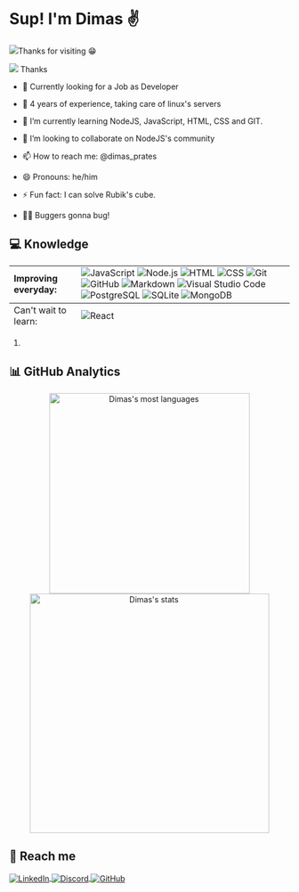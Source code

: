 <!-- ### Hi there 👋 -->
<h1 align="left">Sup! I'm Dimas &#9996;</h1>
<p align="left"> <img src="https://komarev.com/ghpvc/?username=dimas-prates&style=flat-square"/>Thanks for visiting &#128513;</p>

![](https://komarev.com/ghpvc/?username=dimas-prates&label=PROFILE+VIEWS) Thanks

- &#128084; Currently looking for a Job as Developer

- &#128170; 4 years of experience, taking care of linux's servers

- 🌱 I’m currently learning NodeJS, JavaScript, HTML, CSS and GIT.

- 👯 I’m looking to collaborate on NodeJS's community

- 📫 How to reach me: @dimas_prates

- 😄 Pronouns: he/him

- ⚡ Fun fact: I can solve Rubik's cube.

- 🧑‍💻 Buggers gonna bug!

## &#128187; Knowledge

<!-- ****![JavaScript](https://img.shields.io/badge/-JavaScript-05122A?style=flat&logo=javascript)&nbsp;
![Node.js](https://img.shields.io/badge/-Node.js-05122A?style=flat&logo=node.js)&nbsp; ![HTML](https://img.shields.io/badge/-HTML-05122A?style=flat&logo=HTML5)&nbsp; ![CSS](https://img.shields.io/badge/-CSS-05122A?style=flat&logo=CSS3&logoColor=1572B6)&nbsp; ![Git](https://img.shields.io/badge/-Git-05122A?style=flat&logo=git)&nbsp; ![GitHub](https://img.shields.io/badge/-GitHub-05122A?style=flat&logo=github)&nbsp; ![Markdown](https://img.shields.io/badge/-Markdown-05122A?style=flat&logo=markdown)&nbsp; ![Visual Studio Code](https://img.shields.io/badge/-Visual%20Studio%20Code-05122A?style=flat&logo=visual-studio-code&logoColor=007ACC)&nbsp; ![PostgreSQL](https://img.shields.io/badge/-PostgreSQL-05122A?style=flat&logo=postgresql)&nbsp; ![SQLite](https://img.shields.io/badge/-SQLite-05122A?style=flat&logo=sqlite)&nbsp;

****![![React](https://img.shields.io/badge/-React-05122A?style=flat&logo=react)&nbsp; -->

<table>
    <tbody>
        <tr>
            <td>
                <strong>Improving everyday:</strong>
            </td>
            <td>
                <img src="https://img.shields.io/badge/-JavaScript-05122A?style=flat&logo=javascript" alt="JavaScript"/>
                <img src="https://img.shields.io/badge/-Node.js-05122A?style=flat&logo=node.js" alt="Node.js"/>
                <img src="https://img.shields.io/badge/-HTML-05122A?style=flat&logo=HTML5" alt="HTML"/>
                <img src="https://img.shields.io/badge/-CSS-05122A?style=flat&logo=CSS3&logoColor=1572B6" alt="CSS"/>
                <img src="https://img.shields.io/badge/-Git-05122A?style=flat&logo=git" alt="Git"/>
                <img src="https://img.shields.io/badge/-GitHub-05122A?style=flat&logo=github" alt="GitHub"/>
                <img src="https://img.shields.io/badge/-Markdown-05122A?style=flat&logo=markdown" alt="Markdown"/>
                <img src="https://img.shields.io/badge/-Visual%20Studio%20Code-05122A?style=flat&logo=visual-studio-code&logoColor=007ACC" alt="Visual Studio Code"/>
                <img src="https://img.shields.io/badge/-PostgreSQL-05122A?style=flat&logo=postgresql" alt="PostgreSQL"/>
                <img src="https://img.shields.io/badge/-SQLite-05122A?style=flat&logo=sqlite" alt="SQLite"/>
                <img src="https://img.shields.io/badge/-MongoDB-05122A?style=flat&logo=sqlite" alt="MongoDB"/>
            </td>
        </tr>
    </tbody>
    <tfoot>
         <tr>
            <td>
                Can't wait to learn:
            </td>
            <td>
                <img src="https://img.shields.io/badge/-React-05122A?style=flat&logo=react" alt="React"/>
            </td>
        </tr>
    </tfoot>

</table>
    <ol>
        <li>
        <img src="https://img.shields.io/badge/Heroku-430098?style=for-the-badge&logo=heroku&logoColor=white
    https://img.shields.io/badge/Amazon_AWS-232F3E?style=for-the-badge&logo=amazon-aws&logoColor=white" alt="" />
    <img src="https://img.shields.io/badge/HTML5-E34F26?style=for-the-badge&logo=html5&logoColor=white" alt="" />
    <img src="https://img.shields.io/badge/CSS3-1572B6?style=for-the-badge&logo=css3&logoColor=white" alt="" />
    <img src="https://img.shields.io/badge/JavaScript-F7DF1E?style=for-the-badge&logo=javascript&logoColor=black" alt="" />
    <img src="https://img.shields.io/badge/Cent%20OS-262577?style=for-the-badge&logo=CentOS&logoColor=white" alt="" />
    <img src="https://img.shields.io/badge/Debian-A81D33?style=for-the-badge&logo=debian&logoColor=white" alt="" />
    <img src="https://img.shields.io/badge/Linux-FCC624?style=for-the-badge&logo=linux&logoColor=black" alt="" />
    <img src="https://img.shields.io/badge/Linux_Mint-87CF3E?style=for-the-badge&logo=linux-mint&logoColor=white" alt="" />
    <img src="https://img.shields.io/badge/Red%20Hat-EE0000?style=for-the-badge&logo=redhat&logoColor=white" alt="" />
    <img src="https://img.shields.io/badge/SUSE-0C322C?style=for-the-badge&logo=SUSE&logoColor=white" alt="" />
    <img src="https://img.shields.io/badge/Ubuntu-E95420?style=for-the-badge&logo=ubuntu&logoColor=white" alt="" />
    <img src="https://img.shields.io/badge/YouTube-FF0000?style=for-the-badge&logo=youtube&logoColor=white" alt="" />
    <img src="https://img.shields.io/badge/Markdown-000000?style=for-the-badge&logo=markdown&logoColor=white" alt="" />
    <img src="https://img.shields.io/badge/Express.js-404D59?style=for-the-badge" alt="" />
    <img src="https://img.shields.io/badge/React-20232A?style=for-the-badge&logo=react&logoColor=61DAFB" alt="" />
    <img src="https://img.shields.io/badge/React_Native-20232A?style=for-the-badge&logo=react&logoColor=61DAFB" alt="" />
    <img src="https://img.shields.io/badge/styled--components-DB7093?style=for-the-badge&logo=styled-components&logoColor=white" alt="" />
    <img src="https://img.shields.io/badge/MySQL-00000F?style=for-the-badge&logo=mysql&logoColor=white" alt="" />
    <img src="https://img.shields.io/badge/SQLite-07405E?style=for-the-badge&logo=sqlite&logoColor=white" alt="" />
    <img src="https://img.shields.io/badge/MongoDB-4EA94B?style=for-the-badge&logo=mongodb&logoColor=white" alt="" />
    <img src="https://img.shields.io/badge/SQLite-07405E?style=for-the-badge&logo=sqlite&logoColor=white" alt="" />
    <img src="https://img.shields.io/badge/Heroku-430098?style=for-the-badge&logo=heroku&logoColor=white" alt="" />
    <img src="https://img.shields.io/badge/Amazon_AWS-232F3E?style=for-the-badge&logo=amazon-aws&logoColor=white" alt="" />
    <img src="https://img.shields.io/badge/Google_Cloud-4285F4?style=for-the-badge&logo=google-cloud&logoColor=white" alt="" />
    <img src="https://img.shields.io/badge/Microsoft_Azure-0089D6?style=for-the-badge&logo=microsoft-azure&logoColor=white" alt="" />
    <img src="https://img.shields.io/badge/Microsoft_SQL_Server-CC2927?style=for-the-badge&logo=microsoft-sql-server&logoColor=white" alt="" />
    <img src="https://img.shields.io/badge/Jest-323330?style=for-the-badge&logo=Jest&logoColor=white" alt="" />
    <img src="https://img.shields.io/badge/Spotify-1ED760?&style=for-the-badge&logo=spotify&logoColor=white" alt="" />
    <img src="https://img.shields.io/badge/Amazon_AWS-FF9900?style=for-the-badge&logo=amazonaws&logoColor=white" alt="" />
    <img src="https://img.shields.io/badge/Digital_Ocean-0080FF?style=for-the-badge&logo=DigitalOcean&logoColor=white" alt="" />
    <img src="https://img.shields.io/badge/GitHub_Actions-2088FF?style=for-the-badge&logo=github-actions&logoColor=white" alt="" />
    <img src="https://img.shields.io/badge/Google_Cloud-4285F4?style=for-the-badge&logo=google-cloud&logoColor=white" alt="" />
    <img src="https://img.shields.io/badge/Heroku-430098?style=for-the-badge&logo=heroku&logoColor=white" alt="" />
    <img src="https://img.shields.io/badge/microsoft%20azure-0089D6?style=for-the-badge&logo=microsoft-azure&logoColor=white" alt="" />
    <img src="https://img.shields.io/badge/Oracle-F80000?style=for-the-badge&logo=oracle&logoColor=black" alt="" />
    <img src="https://img.shields.io/badge/Vercel-000000?style=for-the-badge&logo=vercel&logoColor=white" alt="" />
    <img src="https://img.shields.io/badge/Elastic_Search-005571?style=for-the-badge&logo=elasticsearch&logoColor=white" alt="" />
    <img src="https://img.shields.io/badge/MariaDB-003545?style=for-the-badge&logo=mariadb&logoColor=white" alt="" />
    <img src="https://img.shields.io/badge/MySQL-005C84?style=for-the-badge&logo=mysql&logoColor=white" alt="" />
    <img src="https://img.shields.io/badge/PostgreSQL-316192?style=for-the-badge&logo=postgresql&logoColor=white" alt="" />
    <img src="https://img.shields.io/badge/Figma-FF3366?style=for-the-badge&logo=figma&logoColor=white" alt="" />
    <img src="https://img.shields.io/badge/gimp-5C5543?style=for-the-badge&logo=gimp&logoColor=white" alt="" />
    <img src="https://img.shields.io/badge/Duolingo-58CC02?style=for-the-badge&logo=Duolingo&logoColor=white" alt="" />
    <img src="https://img.shields.io/badge/freecodecamp-27273D?style=for-the-badge&logo=freecodecamp&logoColor=white" alt="" />
    <img src="https://img.shields.io/badge/MDN_Web_Docs-black?style=for-the-badge&logo=mdnwebdocs&logoColor=white" alt="" />
    <img src="https://img.shields.io/badge/VIM-%2311AB00.svg?&style=for-the-badge&logo=vim&logoColor=white" alt="" />
    <img src="https://img.shields.io/badge/Visual_Studio_Code-0078D4?style=for-the-badge&logo=visual%20studio%20code&logoColor=white" alt="" />
    <img src="https://img.shields.io/badge/prettier-1A2C34?style=for-the-badge&logo=prettier&logoColor=F7BA3E" alt="" />
    <img src="https://img.shields.io/badge/eslint-3A33D1?style=for-the-badge&logo=eslint&logoColor=white" alt="" />
    <img src="https://img.shields.io/badge/React_Native-20232A?style=for-the-badge&logo=react&logoColor=61DAFB" alt="" />
    <img src="https://img.shields.io/badge/Miro-050038?style=for-the-badge&logo=Miro&logoColor=white" alt="" />
    <img src="https://img.shields.io/badge/Trello-0052CC?style=for-the-badge&logo=trello&logoColor=white" alt="" />
    <img src="https://img.shields.io/badge/Notion-000000?style=for-the-badge&logo=notion&logoColor=white" alt="" />
    <img src="https://img.shields.io/badge/Prisma-3982CE?style=for-the-badge&logo=Prisma&logoColor=white" alt="" />
    <img src="https://img.shields.io/badge/GIT-E44C30?style=for-the-badge&logo=git&logoColor=white" alt="" />
    <img src="https://img.shields.io/badge/GNU%20Bash-4EAA25?style=for-the-badge&logo=GNU%20Bash&logoColor=white" alt="" />
    <img src="https://img.shields.io/badge/Firefox_Browser-FF7139?style=for-the-badge&logo=Firefox-Browser&logoColor=white" alt="" />
    <img src="https://img.shields.io/badge/Google_chrome-4285F4?style=for-the-badge&logo=Google-chrome&logoColor=white" alt="" />
    <img src="https://img.shields.io/badge/Jira-0052CC?style=for-the-badge&logo=Jira&logoColor=white" alt="" />
        </li>
    </ol>

## &#128202; GitHub Analytics

<!-- |<img src="https://github-readme-stats.vercel.app/api/top-langs/?username=dimas-prates&layout=compact&theme=nightowl" alt="Dimas's most languages"/>|<img src="https://github-readme-stats.vercel.app/api?username=dimas-prates&show_icons=true&theme=nightowl" alt="Dimas's stats"/>|
|---------|---------| -->

<p align="center">
<img width="360em" src="https://github-readme-stats.vercel.app/api/top-langs/?username=dimas-prates&layout=compact&theme=nightowl" alt="Dimas's most languages"/>
<img width="430em" src="https://github-readme-stats.vercel.app/api?username=dimas-prates&show_icons=true&theme=nightowl" alt="Dimas's stats"/>
</p>

## &#128243; Reach me

<a href="https://www.linkedin.com/in/dimas-prates" target="_blank">
  <img align="center" src="https://img.shields.io/badge/LinkedIn-0077B5?style=for-the-badge&logo=linkedin&logoColor=white" alt="LinkedIn"/>
</a>
<a href="https://discordapp.com/users/711755910778978386" target="_blank">
  <img align="center" src="https://img.shields.io/badge/Discord-7289DA?style=for-the-badge&logo=discord&logoColor=white" alt="Discord"/>
</a>
<a href="https://github.com/dimas-prates" target="_blank">
  <img align="center" src="https://img.shields.io/badge/GitHub-100000?style=for-the-badge&logo=github&logoColor=white" alt="GitHub"/>
</a>

<!--
### Hi there 👋


**dimas-prates/dimas-prates** is a ✨ _special_ ✨ repository because its `README.md` (this file) appears on your GitHub profile.

Here are some ideas to get you started:

- 🔭 I’m currently working on ...
- 🌱 I’m currently learning ...
- 👯 I’m looking to collaborate on ...
- 🤔 I’m looking for help with ...
- 💬 Ask me about ...
- 📫 How to reach me: ...
- 😄 Pronouns: ...
- ⚡ Fun fact: ...
-->